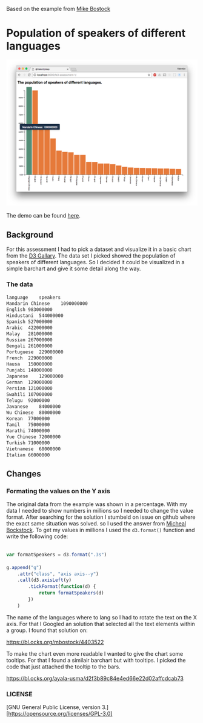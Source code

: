 Based on the example from [Mike Bostock](https://bl.ocks.org/mbostock/3885304)

# Population of speakers of different languages

![Banner](preview.png)

The demo can be found [here](https://valentijnkap.github.io/fe3-assessment-1/).


## Background
For this assessment I had to pick a dataset and visualize it in a basic chart from the [D3 Gallary](https://github.com/d3/d3/wiki/Gallery#basic-charts). The data set I picked showed the population of speakers of different languages. So I decided it could be visualized in a simple barchart and give it some detail along the way.

### The data

```
language	speakers
Mandarin Chinese	1090000000
English	983000000
Hindustani	544000000
Spanish	527000000
Arabic	422000000
Malay	281000000
Russian	267000000
Bengali	261000000
Portuguese	229000000
French	229000000
Hausa	150000000
Punjabi	148000000
Japanese	129000000
German	129000000
Persian	121000000
Swahili	107000000
Telugu	92000000
Javanese	84000000
Wu Chinese	80000000
Korean	77000000
Tamil	75000000
Marathi	74000000
Yue Chinese	72000000
Turkish	71000000
Vietnamese	68000000
Italian	66000000

```

## Changes

### Formating the values on the Y axis
The original data from the example was shown in a percentage. With my data I needed to show numbers in millions so I needed to change the value format. After searching for the solution I stumbeld on issue on github where the exact same situation was solved. so I used the answer from [Micheal Bockstock](https://github.com/d3/d3/issues/2241). To get my values in millions I used the `d3.format()` function and write the following code:

```javascript

var formatSpeakers = d3.format(".3s")

g.append("g")
	.attr("class", "axis axis--y")
	.call(d3.axisLeft(y)
		.tickFormat(function(d) { 
			return formatSpeakers(d)
		})
	)
```

The name of the languages where to lang so I had to rotate the text on the X axis. For that I Googled an solution that selected all the text elements within a group. I found that solution on:

https://bl.ocks.org/mbostock/4403522

To make the chart even more readable I wanted to give the chart some tooltips. For that I found a similair barchart but with tooltips. I picked the code that just attached the tooltip to the bars.

https://bl.ocks.org/ayala-usma/d2f3b89c84e4ed66e22d02affcdcab73

### LICENSE

[GNU General Public License, version 3.][https://opensource.org/licenses/GPL-3.0]